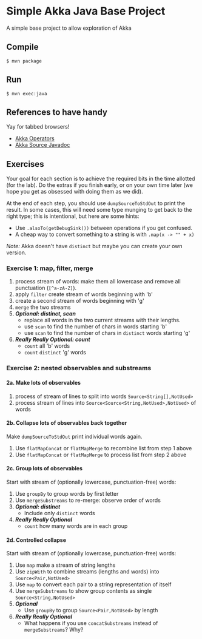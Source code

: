# Simple Akka Java Base Project

A simple base project to allow exploration of Akka

## Compile

```console
$ mvn package
```

## Run

```console
$ mvn exec:java
```

## References to have handy

Yay for tabbed browsers!

* [Akka Operators](https://doc.akka.io/docs/akka/2.5/stream/operators/index.html)
* [Akka Source Javadoc](https://doc.akka.io/japi/akka/current/akka/stream/javadsl/Source.html)

## Exercises

Your goal for each section is to achieve the required bits in the time allotted (for the lab). Do the extras if you finish early, or on your own time later (we hope you get as obsessed with doing them as we did).

At the end of each step, you should use `dumpSourceToStdOut` to print the result. In some cases, this will need some type munging to get back to the right type; this is intentional, but here are some hints:

* Use `.alsoTo(getDebugSink())` between operations if you get confused.
* A cheap way to convert something to a string is with `.map(x -> "" + x)`

*Note:* Akka doesn't have `distinct` but maybe you can create your own version. 

### Exercise 1: map, filter, merge

1. process stream of words: make them all lowercase and remove all punctuation (`[^a-zA-Z]`).
2. apply `filter` create stream of words beginning with 'b'
3. create a second stream of words beginning with 'g'
4. `merge` the two streams
5. ***Optional: distinct, scan***
    * replace all words in the two current streams with their lengths.
    * use `scan` to find the number of chars in words starting 'b'
    * use `scan` to find the number of chars in `distinct` words starting 'g'
6. ***Really Really Optional: count***
    * `count` all 'b' words
    * `count` `distinct` 'g' words

### Exercise 2: nested observables and substreams

#### 2a. Make lots of observables

1. process of stream of lines to split into words `Source<String[],NotUsed>`
2. process stream of lines into `Source<Source<String,NotUsed>,NotUsed>` of words

#### 2b. Collapse lots of observables back together

Make `dumpSourceToStdOut` print individual words again.

1. Use `flatMapConcat` or `flatMapMerge` to recombine list from step 1 above
2. Use `flatMapConcat` or `flatMapMerge` to process list from step 2 above

#### 2c. Group lots of observables

Start with stream of (optionally lowercase, punctuation-free) words:

1. Use `groupBy` to group words by first letter
2. Use `mergeSubstreams` to re-merge: observe order of words
3. ***Optional: distinct***
    * Include only `distinct` words
4. ***Really Really Optional***
    * `count` how many words are in each group

#### 2d. Controlled collapse

Start with stream of (optionally lowercase, punctuation-free) words:

1. Use `map` make a stream of string lengths
2. Use `zipWith` to combine streams (lengths and words) into `Source<Pair,NotUsed>`
3. Use `map` to convert each pair to a string representation of itself
3. Use `mergeSubstreams` to show group contents as single `Source<String,NotUsed>`
4. ***Optional***
    * Use `groupBy` to group `Source<Pair,NotUsed>` by length
5. ***Really Really Optional***
    * What happens if you use `concatSubstreams` instead of `mergeSubstreams`? Why?
